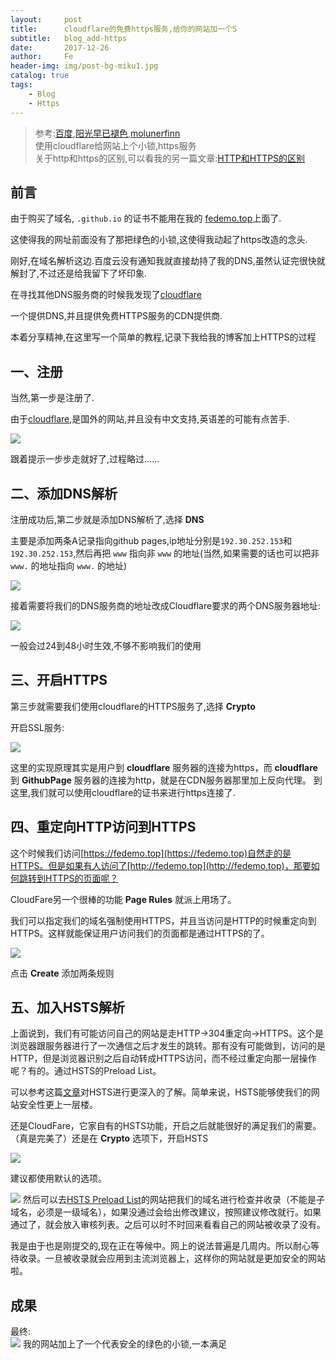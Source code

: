 ```yaml
---
layout:     post
title:      cloudflare的免费https服务,给你的网站加一个S
subtitle:   blog_add-https
date:       2017-12-26
author:     Fe
header-img: img/post-bg-miku1.jpg
catalog: true
tags:
    - Blog
    - Https
---
```

>参考:[百度](https://baidu.com),[阳光早已褪色](http://blog.csdn.net/u011244202/article/details/57106544),[molunerfinn](https://molunerfinn.com/hexo-travisci-https/)   
>使用cloudflare给网站上个小锁,https服务    
>关于http和https的区别,可以看我的另一篇文章:[HTTP和HTTPS的区别](/2017/12/27/difference-between-http-and-https/)

## 前言  

由于购买了域名, `.github.io` 的证书不能用在我的 [fedemo.top](https://fedemo.top)上面了.

这使得我的网址前面没有了那把绿色的小锁,这使得我动起了https改造的念头.

刚好,在域名解析这边.百度云没有通知我就直接劫持了我的DNS,虽然认证完很快就解封了,不过还是给我留下了坏印象.  

在寻找其他DNS服务商的时候我发现了[cloudflare](https://www.cloudflare.com/)  

一个提供DNS,并且提供免费HTTPS服务的CDN提供商.  

本着分享精神,在这里写一个简单的教程,记录下我给我的博客加上HTTPS的过程

## 一、注册  

当然,第一步是注册了.    

由于[cloudflare](https://www.cloudflare.com/),是国外的网站,并且没有中文支持,英语差的可能有点苦手.

![](https://raw.githubusercontent.com/FeDemo/posts_img/master/2017-12-26-blog_add-https/1.png)

跟着提示一步步走就好了,过程略过......  

## 二、添加DNS解析

注册成功后,第二步就是添加DNS解析了,选择 **DNS**   

主要是添加两条A记录指向github pages,ip地址分别是`192.30.252.153`和`192.30.252.153`,然后再把 `www` 指向非 `www` 的地址(当然,如果需要的话也可以把非 `www.` 的地址指向 `www.` 的地址)

![](https://raw.githubusercontent.com/FeDemo/posts_img/master/2017-12-26-blog_add-https/2.png)

接着需要将我们的DNS服务商的地址改成Cloudflare要求的两个DNS服务器地址:  

![](https://raw.githubusercontent.com/FeDemo/posts_img/master/2017-12-26-blog_add-https/3.png)  

一般会过24到48小时生效,不够不影响我们的使用  

## 三、开启HTTPS

第三步就需要我们使用cloudflare的HTTPS服务了,选择 **Crypto**  

开启SSL服务:  

![](https://raw.githubusercontent.com/FeDemo/posts_img/master/2017-12-26-blog_add-https/4.png)

这里的实现原理其实是用户到 **cloudflare** 服务器的连接为https，而 **cloudflare** 到 **GithubPage** 服务器的连接为http，就是在CDN服务器那里加上反向代理。
到这里,我们就可以使用cloudflare的证书来进行https连接了.

## 四、重定向HTTP访问到HTTPS

这个时候我们访问[https://fedemo.top](https://fedemo.top)自然走的是HTTPS。但是如果有人访问了[http://fedemo.top](http://fedemo.top)，那要如何跳转到HTTPS的页面呢？   

CloudFare另一个很棒的功能 **Page Rules** 就派上用场了。  

我们可以指定我们的域名强制使用HTTPS，并且当访问是HTTP的时候重定向到HTTPS。这样就能保证用户访问我们的页面都是通过HTTPS的了。

![](https://raw.githubusercontent.com/FeDemo/posts_img/master/2017-12-26-blog_add-https/5.png)

点击 **Create** 添加两条规则  

## 五、加入HSTS解析

上面说到，我们有可能访问自己的网站是走HTTP->304重定向->HTTPS。这个是浏览器跟服务器进行了一次通信之后才发生的跳转。那有没有可能做到，访问的是HTTP，但是浏览器识别之后自动转成HTTPS访问，而不经过重定向那一层操作呢？有的。通过HSTS的Preload List。

可以参考这篇[文章](https://www.jianshu.com/p/caa80c7ad45c)对HSTS进行更深入的了解。简单来说，HSTS能够使我们的网站安全性更上一层楼。

还是CloudFare，它家自有的HSTS功能，开启之后就能很好的满足我们的需要。（真是完美了）还是在 **Crypto** 选项下，开启HSTS

![](https://raw.githubusercontent.com/FeDemo/posts_img/master/2017-12-26-blog_add-https/6.png)   

建议都使用默认的选项。

![](https://raw.githubusercontent.com/FeDemo/posts_img/master/2017-12-26-blog_add-https/8.png)
然后可以去[HSTS Preload List](https://hstspreload.org/)的网站把我们的域名进行检查并收录（不能是子域名，必须是一级域名），如果没通过会给出修改建议，按照建议修改就行。如果通过了，就会放入审核列表。之后可以时不时回来看看自己的网站被收录了没有。   

我是由于也是刚提交的,现在正在等候中。网上的说法普遍是几周内。所以耐心等待收录。一旦被收录就会应用到主流浏览器上，这样你的网站就是更加安全的网站啦。

## 成果

最终:     
![](https://raw.githubusercontent.com/FeDemo/posts_img/master/2017-12-26-blog_add-https/7.png)
我的网站加上了一个代表安全的绿色的小锁,一本满足






<br>
